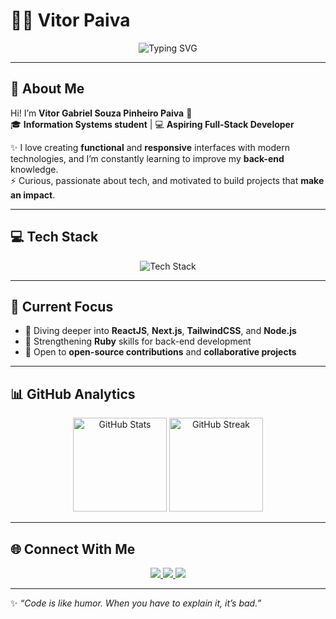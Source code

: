 # 👨‍💻 Vitor Paiva  

<p align="center">
  <img src="https://readme-typing-svg.herokuapp.com?font=Fira+Code&weight=500&size=22&duration=4000&pause=1000&color=179443&center=true&vCenter=true&random=false&width=500&lines=Information+Systems+Student;Full-Stack+Developer+in+Progress;Always+Learning+%26+Building" alt="Typing SVG" />
</p>

---

## 🌟 About Me  
Hi! I’m **Vitor Gabriel Souza Pinheiro Paiva** 👋  
🎓 **Information Systems student** | 💻 **Aspiring Full-Stack Developer**  

✨ I love creating **functional** and **responsive** interfaces with modern technologies, and I’m constantly learning to improve my **back-end** knowledge.  
⚡ Curious, passionate about tech, and motivated to build projects that **make an impact**.  

---

## 💻 Tech Stack  

<p align="center">
  <img src="https://skillicons.dev/icons?i=js,ts,react,next,nodejs,tailwind,cs,dotnet,ruby,figma,ps" alt="Tech Stack" />
</p>

---

## 🚀 Current Focus  
- 🌱 Diving deeper into **ReactJS**, **Next.js**, **TailwindCSS**, and **Node.js**  
- 🔧 Strengthening **Ruby** skills for back-end development  
- 🤝 Open to **open-source contributions** and **collaborative projects**  

---

## 📊 GitHub Analytics  

<p align="center">
  <img src="https://github-readme-stats.vercel.app/api?username=vitorpaiv4&show_icons=true&theme=github_dark&title_color=179443&icon_color=179443&border_color=179443" height="150" alt="GitHub Stats" />
  <img src="https://github-readme-streak-stats.herokuapp.com?user=vitorpaiv4&theme=github-dark-blue&hide_border=true&ring=179443&fire=FF901F&currStreakNum=FFF&sideNums=FFF&currStreakLabel=179443&sideLabels=FFF&dates=666" height="150" alt="GitHub Streak" />
</p>

---

## 🌐 Connect With Me  

<p align="center">
  <a href="https://www.linkedin.com/in/vitor-paiva-programador/">
    <img src="https://img.shields.io/badge/-LinkedIn-0A66C2?style=for-the-badge&logo=linkedin&logoColor=white" />
  </a>
  <a href="https://github.com/vitorpaiv4">
    <img src="https://img.shields.io/badge/-GitHub-181717?style=for-the-badge&logo=github&logoColor=white" />
  </a>
  <a href="mailto:paivavitorr@outlook.com">
    <img src="https://img.shields.io/badge/-Email-D14836?style=for-the-badge&logo=gmail&logoColor=white" />
  </a>
</p>

---

✨ *“Code is like humor. When you have to explain it, it’s bad.”*  
